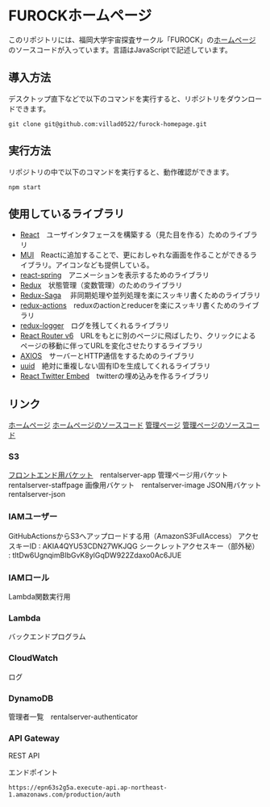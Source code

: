 # FUROCKホームページ
このリポジトリには、福岡大学宇宙探査サークル「FUROCK」の[ホームページ](https://fu-rock.com/)のソースコードが入っています。言語はJavaScriptで記述しています。

## 導入方法
デスクトップ直下などで以下のコマンドを実行すると、リポジトリをダウンロードできます。

    git clone git@github.com:villad0522/furock-homepage.git

## 実行方法
リポジトリの中で以下のコマンドを実行すると、動作確認ができます。

    npm start

## 使用しているライブラリ
 - [React](https://ja.reactjs.org/)　ユーザインタフェースを構築する（見た目を作る）ためのライブラリ
 - [MUI](https://mui.com/)　Reactに追加することで、更におしゃれな画面を作ることができるライブラリ。アイコンなども提供している。
 - [react-spring](https://react-spring.dev/)　アニメーションを表示するためのライブラリ
 - [Redux](immutability-helper)　状態管理（変数管理）のためのライブラリ
 - [Redux-Saga](https://redux-saga.js.org/)　 非同期処理や並列処理を楽にスッキリ書くためのライブラリ
 - [redux-actions](https://redux-actions.js.org/)　reduxのactionとreducerを楽にスッキリ書くためのライブラリ
 - [redux-logger](https://npm.io/package/redux-logger)　ログを残してくれるライブラリ
 - [React Router v6](https://reactrouter.com/en/main)　URLをもとに別のページに飛ばしたり、クリックによるページの移動に伴ってURLを変化させたりするライブラリ
 - [AXIOS](https://axios-http.com/)　サーバーとHTTP通信をするためのライブラリ
 - [uuid](https://npm.io/package/uuid)　絶対に重複しない固有IDを生成してくれるライブラリ
 - [React Twitter Embed](https://npm.io/package/react-twitter-embed)　twitterの埋め込みを作るライブラリ

## リンク
[ホームページ](https://fu-rock.com/)
[ホームページのソースコード]()
[管理ページ]()
[管理ページのソースコード]()

### S3
[フロントエンド用バケット]()　rentalserver-app
管理ページ用バケット　rentalserver-staffpage
画像用バケット　rentalserver-image
JSON用バケット　rentalserver-json

### IAMユーザー
GitHubActionsからS3へアップロードする用（AmazonS3FullAccess）
アクセスキーID : AKIA4QYU53CDN27WKJQG
シークレットアクセスキー（部外秘） : tltDw6UgnqimBIbGvK8ylGqDW922Zdaxo0Ac6JUE

### IAMロール
Lambda関数実行用

### Lambda
バックエンドプログラム

### CloudWatch
ログ

### DynamoDB
管理者一覧　rentalserver-authenticator

### API Gateway
REST API

エンドポイント

    https://epn63s2g5a.execute-api.ap-northeast-1.amazonaws.com/production/auth



